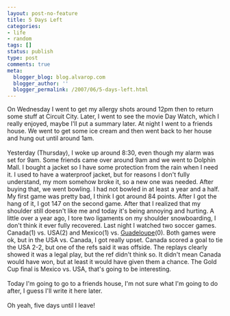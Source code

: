 ```yaml
---
layout: post-no-feature
title: 5 Days Left
categories:
- life
- random
tags: []
status: publish
type: post
comments: true
meta:
  blogger_blog: blog.alvarop.com
  blogger_author: ''
  blogger_permalink: /2007/06/5-days-left.html
---
```

On Wednesday I went to get my allergy shots around 12pm then to return some stuff at Circuit City. Later, I went to see the movie Day Watch, which I really enjoyed, maybe I'll put a summary later. At night I went to a friends house. We went to get some ice cream and then went back to her house and hung out until around 1am.<br /><br />Yesterday (Thursday), I woke up around 8:30, even though my alarm was set for 9am. Some friends came over around 9am and we went to Dolphin Mall. I bought a jacket so I have some protection from the rain when I need it. I used to have a waterproof jacket, but for reasons I don't fully understand, my mom somehow broke it, so a new one was needed. After buying that, we went bowling. I had not bowled in at least a year and a half. My first game was pretty bad, I think I got around 84 points. After I got the hang of it, I got 147 on the second game. After that I realized that my shoulder still doesn't like me and today it's being annoying and hurting. A little over a year ago, I tore two ligaments on my shoulder snowboarding, I don't think it ever fully recovered. Last night I watched two soccer games. Canada(1) vs. USA(2) and Mexico(1) vs. <a href="http://en.wikipedia.org/wiki/Guadeloupe">Guadeloupe</a>(0). Both games were ok, but in the USA vs. Canada, I got really upset. Canada scored a goal to tie the USA 2-2, but one of the refs said it was offside. The replays clearly showed it was a legal play, but the ref didn't think so. It didn't mean Canada would have won, but at least it would have given them a chance. The Gold Cup final is Mexico vs. USA, that's going to be interesting.<br /><br />Today I'm going to go to a friends house, I'm not sure what I'm going to do after, I guess I'll write it here later.<br /><br />Oh yeah, five days until I leave!
